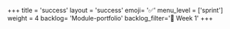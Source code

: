 +++
title = 'success'
layout = 'success'
emoji= '✅'
menu_level = ['sprint']
weight = 4
backlog= 'Module-portfolio'
backlog_filter='📅 Week 1'
+++
